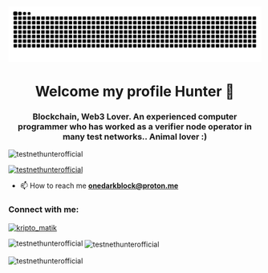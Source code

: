 <picture>
<source media="(prefers-color-scheme: dark)" srcset="https://raw.githubusercontent.com/TestNetHunterOfficial/TestNetHunterOfficial/output/github-contribution-grid-snake-dark.svg"> <source media="(prefers-color-scheme: light)" srcset="https://raw.githubusercontent.com/TestNetHunterOfficial/TestNetHunterOfficial/output/github-contribution-grid-snake.svg"> <img alt="github contribution grid snake animation" src="https://raw.githubusercontent.com/TestNetHunterOfficial/TestNetHunterOfficial/output/github-contribution-grid-snake.svg">
</picture>


<h1 align="center">Welcome my profile Hunter 🎯</h1>
<h3 align="center">Blockchain, Web3 Lover. An experienced computer programmer who has worked as a verifier node operator in many test networks.. Animal lover :)</h3>

<p align="left"> <img src="https://komarev.com/ghpvc/?username=testnethunterofficial&label=Profile%20views&color=ff0000&style=plastic" alt="testnethunterofficial" /> </p>

<p align="left"> <a href="https://github.com/ryo-ma/github-profile-trophy"><img src="https://github-profile-trophy.vercel.app/?username=testnethunterofficial" alt="testnethunterofficial" /></a> </p>

- 📫 How to reach me **onedarkblock@proton.me**

<h3 align="left">Connect with me:</h3>
<p align="left">
<a href="https://twitter.com/kripto_matik" target="blank"><img align="center" src="https://raw.githubusercontent.com/rahuldkjain/github-profile-readme-generator/master/src/images/icons/Social/twitter.svg" alt="kripto_matik" height="30" width="40" /></a>
</p>

<p><img align="left" src="https://github-readme-stats.vercel.app/api/top-langs?username=testnethunterofficial&show_icons=true&locale=en&layout=compact" alt="testnethunterofficial" /></p>

<p>&nbsp;<img align="center" src="https://github-readme-stats.vercel.app/api?username=testnethunterofficial&show_icons=true&theme=tokyonight&locale=en" alt="testnethunterofficial" /></p>

<p><img align="center" src="https://github-readme-streak-stats.herokuapp.com/?user=testnethunterofficial&theme=default" alt="testnethunterofficial" /></p>
